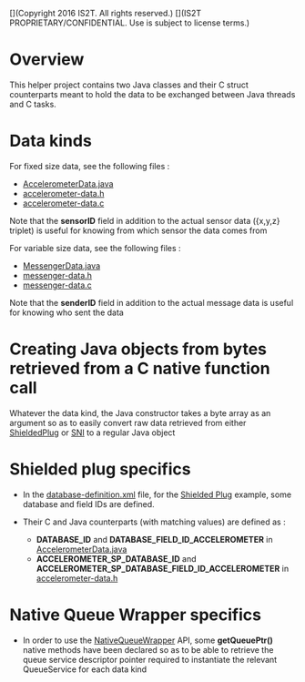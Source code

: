 [](Markdown)
[](Copyright 2016 IS2T. All rights reserved.)
[](IS2T PROPRIETARY/CONFIDENTIAL. Use is subject to license terms.)

# Overview

This helper project contains two Java classes and their C struct counterparts meant to hold the data to be exchanged between Java threads and C tasks.

# Data kinds
For fixed size data, see the following files :

* [AccelerometerData.java](/ProducerConsumerData/src/main/java/com/microej/examples/java2c/AccelerometerData.java)
* [accelerometer-data.h](/ProducerConsumerData/src/main/c/accelerometer-data.h)
* [accelerometer-data.c](/ProducerConsumerData/src/main/c/accelerometer-data.c)

Note that the **sensorID** field in addition to the actual sensor data ({x,y,z} triplet) is useful for knowing from which sensor the data comes from
 
For variable size data, see the following files :

* [MessengerData.java](/ProducerConsumerData/src/main/java/com/microej/examples/java2c/MessengerData.java)
* [messenger-data.h](/ProducerConsumerData/src/main/c/messenger-data.h)
* [messenger-data.c](/ProducerConsumerData/src/main/c/messenger-data.c)

Note that the **senderID** field in addition to the actual message data is useful for knowing who sent the data

# Creating Java objects from bytes retrieved from a C native function call

Whatever the data kind, the Java constructor takes a byte array as an argument so as to easily convert raw data retrieved from either [ShieldedPlug](/ProducerConsumerUsingShieldedPlug) or [SNI](/ProducerConsumerUsingSNIAndImmortals) to a regular Java object 

# Shielded plug specifics
* In the [database-definition.xml](/ProducerConsumerUsingShieldedPlug/src/main/resources/database-definition.xml) file, for the [Shielded Plug](/ProducerConsumerUsingShieldedPlug) example, some database and field IDs are defined.

* Their C and Java counterparts (with matching values) are defined as :
	* **DATABASE_ID** and **DATABASE_FIELD_ID_ACCELEROMETER** in [AccelerometerData.java](/ProducerConsumerData/src/main/java/com/microej/examples/java2c/AccelerometerData.java)
	* **ACCELEROMETER_SP_DATABASE_ID** and **ACCELEROMETER_SP_DATABASE_FIELD_ID_ACCELEROMETER** in [accelerometer-data.h](/ProducerConsumerData/src/main/c/accelerometer-data.h)


# Native Queue Wrapper specifics
* In order to use the [NativeQueueWrapper](/NativeQueueWrapper) API, some **getQueuePtr()** native methods have been declared so as to be able to retrieve the queue service descriptor pointer required to instantiate the relevant QueueService for each data kind